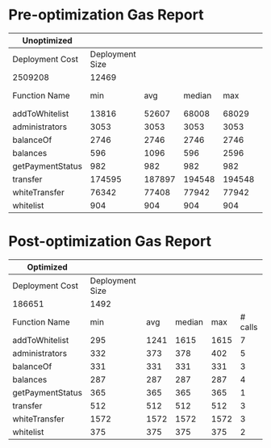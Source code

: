 # Pre-optimization Gas Report

| Unoptimized      |                 |        |        |        |         |
| ---------------- | --------------- | ------ | ------ | ------ | ------- |
| Deployment Cost  | Deployment Size |        |        |        |         |
| 2509208          | 12469           |        |        |        |         |
| Function Name    | min             | avg    | median | max    | # calls |
| addToWhitelist   | 13816           | 52607  | 68008  | 68029  | 7       |
| administrators   | 3053            | 3053   | 3053   | 3053   | 5       |
| balanceOf        | 2746            | 2746   | 2746   | 2746   | 3       |
| balances         | 596             | 1096   | 596    | 2596   | 4       |
| getPaymentStatus | 982             | 982    | 982    | 982    | 1       |
| transfer         | 174595          | 187897 | 194548 | 194548 | 3       |
| whiteTransfer    | 76342           | 77408  | 77942  | 77942  | 3       |
| whitelist        | 904             | 904    | 904    | 904    | 2       |

# Post-optimization Gas Report

| Optimized        |                 |      |        |      |         |
| ---------------- | --------------- | ---- | ------ | ---- | ------- |
| Deployment Cost  | Deployment Size |      |        |      |         |
| 186651           | 1492            |      |        |      |         |
| Function Name    | min             | avg  | median | max  | # calls |
| addToWhitelist   | 295             | 1241 | 1615   | 1615 | 7       |
| administrators   | 332             | 373  | 378    | 402  | 5       |
| balanceOf        | 331             | 331  | 331    | 331  | 3       |
| balances         | 287             | 287  | 287    | 287  | 4       |
| getPaymentStatus | 365             | 365  | 365    | 365  | 1       |
| transfer         | 512             | 512  | 512    | 512  | 3       |
| whiteTransfer    | 1572            | 1572 | 1572   | 1572 | 3       |
| whitelist        | 375             | 375  | 375    | 375  | 2       |
